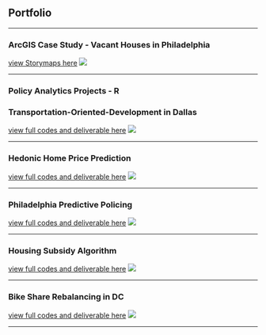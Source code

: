 ## Portfolio

---

### ArcGIS Case Study - Vacant Houses in Philadelphia

[view Storymaps here](https://arcg.is/v5v1G)
<img src="images/gis.jpg?raw=true"/>

---

### Policy Analytics Projects - R


### Transportation-Oriented-Development in Dallas

[view full codes and deliverable here](/pdf/project1.html)
<img src="images/project1.jpg?raw=true"/>

---

### Hedonic Home Price Prediction

[view full codes and deliverable here](/pdf/project2.html)
<img src="images/project2.jpg?raw=true"/>

---

### Philadelphia Predictive Policing

[view full codes and deliverable here](/pdf/project3.html)
<img src="images/project3.jpg?raw=true"/>

---

### Housing Subsidy Algorithm

[view full codes and deliverable here](/pdf/project4.html)
<img src="images/project4.jpg?raw=true"/>

---

### Bike Share Rebalancing in DC

[view full codes and deliverable here](/pdf/project5.html)
<img src="images/project5.jpg?raw=true"/>

---


